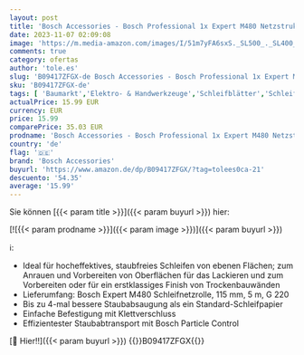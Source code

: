 ```yaml
---
layout: post
title: 'Bosch Accessories - Bosch Professional 1x Expert M480 Netzstruktur Schleifrolle  für Hartholz  Farbe auf Holz  Breite 115 mm  Länge 5 m  Körnung 220  Zubehör Handschleifen '
date: 2023-11-07 02:09:08
image: 'https://m.media-amazon.com/images/I/51m7yFA6sxS._SL500_._SL400_.jpg'
comments: true
category: ofertas
author: 'tole.es'
slug: 'B09417ZFGX-de Bosch Accessories - Bosch Professional 1x Expert M480...'
sku: 'B09417ZFGX-de'
tags: [ 'Baumarkt','Elektro- & Handwerkzeuge','Schleifblätter','Schleifgeräte-Zubehör','Zubehör für Elektrowerkzeuge','bosch accessories','🇩🇪', ]
actualPrice: 15.99 EUR
currency: EUR
price: 15.99
comparePrice: 35.03 EUR
prodname: 'Bosch Accessories - Bosch Professional 1x Expert M480 Netzstruktur Schleifrolle  für Hartholz  Farbe auf Holz  Breite 115 mm  Länge 5 m  Körnung 220  Zubehör Handschleifen '
country: 'de'
flag: '🇩🇪'
brand: 'Bosch Accessories'
buyurl: 'https://www.amazon.de/dp/B09417ZFGX/?tag=tolees0ca-21'
descuento: '54.35'
average: '15.99'
---
```


Sie können [{{< param title >}}]({{< param buyurl >}}) hier:

[![{{< param prodname >}}]({{< param image >}})]({{< param buyurl >}})

ℹ️:

- Ideal für hocheffektives, staubfreies Schleifen von ebenen Flächen; zum Anrauen und Vorbereiten von Oberflächen für das Lackieren und zum Vorbereiten oder für ein erstklassiges Finish von Trockenbauwänden
- Lieferumfang: Bosch Expert M480 Schleifnetzrolle, 115 mm, 5 m, G 220
- Bis zu 4-mal bessere Staubabsaugung als ein Standard-Schleifpapier
- Einfache Befestigung mit Klettverschluss
- Effizientester Staubabtransport mit Bosch Particle Control

[🛒 Hier!!]({{< param buyurl >}})
{{<world>}}B09417ZFGX{{</world>}}

